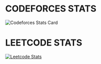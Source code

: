<h1 align="left">CODEFORCES STATS</h1>


![Codeforces Stats Card](https://codeforces-stats-api.herokuapp.com/stats?username=newb_ie&theme=2)

<h1 align="left">LEETCODE STATS</h1>

[![Leetcode Stats](https://leetcode.card.workers.dev/?username=newb_ie&theme=nord)](https://leetcode.com/newb_ie)




